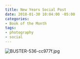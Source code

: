 ```yaml
---
title: New Years Social Post
date: 2018-01-30 10:04:00 -05:00
categories:
- Book of the Month
tags:
- photography
- social
---
```


![BUSTER-536-cc977f.jpg](/uploads/BUSTER-536-cc977f.jpg)